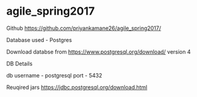 # agile_spring2017


Github
https://github.com/priyankamane26/agile_spring2017/


Database used - Postgres

Download databse from https://www.postgresql.org/download/
version 4

DB Details

db username - postgresql
port - 5432

Reuqired jars
https://jdbc.postgresql.org/download.html